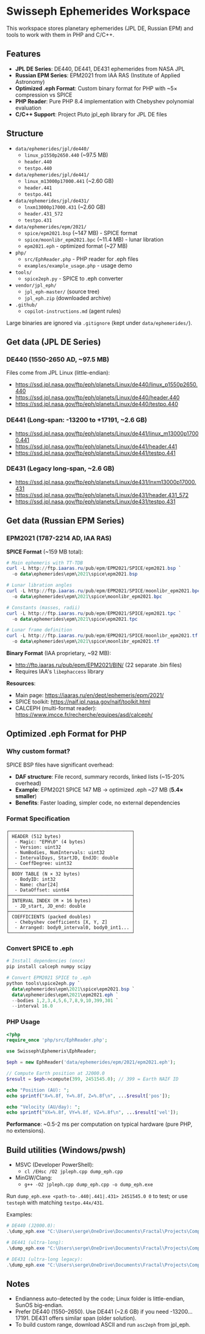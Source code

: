 # Swisseph Ephemerides Workspace

This workspace stores planetary ephemerides (JPL DE, Russian EPM) and tools to work with them in PHP and C/C++.

## Features

- **JPL DE Series**: DE440, DE441, DE431 ephemerides from NASA JPL
- **Russian EPM Series**: EPM2021 from IAA RAS (Institute of Applied Astronomy)
- **Optimized .eph Format**: Custom binary format for PHP with ~5× compression vs SPICE
- **PHP Reader**: Pure PHP 8.4 implementation with Chebyshev polynomial evaluation
- **C/C++ Support**: Project Pluto jpl_eph library for JPL DE files

## Structure
- `data/ephemerides/jpl/de440/`
  - `linux_p1550p2650.440` (~97.5 MB)
  - `header.440`
  - `testpo.440`
- `data/ephemerides/jpl/de441/`
  - `linux_m13000p17000.441` (~2.60 GB)
  - `header.441`
  - `testpo.441`
- `data/ephemerides/jpl/de431/`
  - `lnxm13000p17000.431` (~2.60 GB)
  - `header.431_572`
  - `testpo.431`
- `data/ephemerides/epm/2021/`
  - `spice/epm2021.bsp` (~147 MB) - SPICE format
  - `spice/moonlibr_epm2021.bpc` (~11.4 MB) - lunar libration
  - `epm2021.eph` - optimized format (~27 MB)
- `php/`
  - `src/EphReader.php` - PHP reader for .eph files
  - `examples/example_usage.php` - usage demo
- `tools/`
  - `spice2eph.py` - SPICE to .eph converter
- `vendor/jpl_eph/`
  - `jpl_eph-master/` (source tree)
  - `jpl_eph.zip` (downloaded archive)
- `.github/`
  - `copilot-instructions.md` (agent rules)

Large binaries are ignored via `.gitignore` (kept under `data/ephemerides/`).

## Get data (JPL DE Series)

### DE440 (1550-2650 AD, ~97.5 MB)
Files come from JPL Linux (little-endian):
- https://ssd.jpl.nasa.gov/ftp/eph/planets/Linux/de440/linux_p1550p2650.440
- https://ssd.jpl.nasa.gov/ftp/eph/planets/Linux/de440/header.440
- https://ssd.jpl.nasa.gov/ftp/eph/planets/Linux/de440/testpo.440

### DE441 (Long-span: -13200 to +17191, ~2.6 GB)
- https://ssd.jpl.nasa.gov/ftp/eph/planets/Linux/de441/linux_m13000p17000.441
- https://ssd.jpl.nasa.gov/ftp/eph/planets/Linux/de441/header.441
- https://ssd.jpl.nasa.gov/ftp/eph/planets/Linux/de441/testpo.441

### DE431 (Legacy long-span, ~2.6 GB)
- https://ssd.jpl.nasa.gov/ftp/eph/planets/Linux/de431/lnxm13000p17000.431
- https://ssd.jpl.nasa.gov/ftp/eph/planets/Linux/de431/header.431_572
- https://ssd.jpl.nasa.gov/ftp/eph/planets/Linux/de431/testpo.431

## Get data (Russian EPM Series)

### EPM2021 (1787-2214 AD, IAA RAS)

**SPICE Format** (~159 MB total):
```powershell
# Main ephemeris with TT-TDB
curl -L http://ftp.iaaras.ru/pub/epm/EPM2021/SPICE/epm2021.bsp `
  -o data\ephemerides\epm\2021\spice\epm2021.bsp

# Lunar libration angles
curl -L http://ftp.iaaras.ru/pub/epm/EPM2021/SPICE/moonlibr_epm2021.bpc `
  -o data\ephemerides\epm\2021\spice\moonlibr_epm2021.bpc

# Constants (masses, radii)
curl -L http://ftp.iaaras.ru/pub/epm/EPM2021/SPICE/epm2021.tpc `
  -o data\ephemerides\epm\2021\spice\epm2021.tpc

# Lunar frame definition
curl -L http://ftp.iaaras.ru/pub/epm/EPM2021/SPICE/moonlibr_epm2021.tf `
  -o data\ephemerides\epm\2021\spice\moonlibr_epm2021.tf
```

**Binary Format** (IAA proprietary, ~92 MB):
- http://ftp.iaaras.ru/pub/epm/EPM2021/BIN/ (22 separate .bin files)
- Requires IAA's `libephaccess` library

**Resources**:
- Main page: https://iaaras.ru/en/dept/ephemeris/epm/2021/
- SPICE toolkit: https://naif.jpl.nasa.gov/naif/toolkit.html
- CALCEPH (multi-format reader): https://www.imcce.fr/recherche/equipes/asd/calceph/

## Optimized .eph Format for PHP

### Why custom format?

SPICE BSP files have significant overhead:
- **DAF structure**: File record, summary records, linked lists (~15-20% overhead)
- **Example**: EPM2021 SPICE 147 MB → optimized .eph ~27 MB (**5.4× smaller**)
- **Benefits**: Faster loading, simpler code, no external dependencies

### Format Specification

```
┌─────────────────────────────────────────────┐
│ HEADER (512 bytes)                          │
│  - Magic: "EPH\0" (4 bytes)                 │
│  - Version: uint32                          │
│  - NumBodies, NumIntervals: uint32          │
│  - IntervalDays, StartJD, EndJD: double     │
│  - CoeffDegree: uint32                      │
├─────────────────────────────────────────────┤
│ BODY TABLE (N × 32 bytes)                   │
│  - BodyID: int32                            │
│  - Name: char[24]                           │
│  - DataOffset: uint64                       │
├─────────────────────────────────────────────┤
│ INTERVAL INDEX (M × 16 bytes)               │
│  - JD_start, JD_end: double                 │
├─────────────────────────────────────────────┤
│ COEFFICIENTS (packed doubles)               │
│  - Chebyshev coefficients [X, Y, Z]         │
│  - Arranged: body0_interval0, body0_int1... │
└─────────────────────────────────────────────┘
```

### Convert SPICE to .eph

```powershell
# Install dependencies (once)
pip install calceph numpy scipy

# Convert EPM2021 SPICE to .eph
python tools\spice2eph.py `
  data\ephemerides\epm\2021\spice\epm2021.bsp `
  data\ephemerides\epm\2021\epm2021.eph `
  --bodies 1,2,3,4,5,6,7,8,9,10,399,301 `
  --interval 16.0
```

### PHP Usage

```php
<?php
require_once 'php/src/EphReader.php';

use Swisseph\Ephemeris\EphReader;

$eph = new EphReader('data/ephemerides/epm/2021/epm2021.eph');

// Compute Earth position at J2000.0
$result = $eph->compute(399, 2451545.0); // 399 = Earth NAIF ID

echo "Position (AU): ";
echo sprintf("X=%.8f, Y=%.8f, Z=%.8f\n", ...$result['pos']);

echo "Velocity (AU/day): ";
echo sprintf("VX=%.8f, VY=%.8f, VZ=%.8f\n", ...$result['vel']);
```

**Performance**: ~0.5-2 ms per computation on typical hardware (pure PHP, no extensions).

## Build utilities (Windows/pwsh)
- MSVC (Developer PowerShell):
  - `cl /EHsc /O2 jpleph.cpp dump_eph.cpp`
- MinGW/Clang:
  - `g++ -O2 jpleph.cpp dump_eph.cpp -o dump_eph.exe`

Run `dump_eph.exe <path-to-.440|.441|.431> 2451545.0 0` to test; or use `testeph` with matching `testpo.44x/431`.

Examples:
```powershell
# DE440 (J2000.0):
.\dump_eph.exe "C:\Users\serge\OneDrive\Documents\Fractal\Projects\Component\Swisseph\eph\data\ephemerides\jpl\de440\linux_p1550p2650.440" 2451545.0 0

# DE441 (ultra-long):
.\dump_eph.exe "C:\Users\serge\OneDrive\Documents\Fractal\Projects\Component\Swisseph\eph\data\ephemerides\jpl\de441\linux_m13000p17000.441" 2451545.0 0

# DE431 (ultra-long legacy):
.\dump_eph.exe "C:\Users\serge\OneDrive\Documents\Fractal\Projects\Component\Swisseph\eph\data\ephemerides\jpl\de431\lnxm13000p17000.431" 2451545.0 0
```

## Notes
- Endianness auto-detected by the code; Linux folder is little-endian, SunOS big-endian.
- Prefer DE440 (1550–2650). Use DE441 (~2.6 GB) if you need -13200…17191. DE431 offers similar span (older solution).
- To build custom range, download ASCII and run `asc2eph` from jpl_eph.
